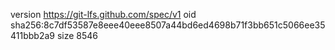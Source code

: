 version https://git-lfs.github.com/spec/v1
oid sha256:8c7df53587e8eee40eee8507a44bd6ed4698b71f3bb651c5066ee35411bbb2a9
size 8546
